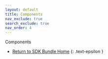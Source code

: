 ```yaml
---
layout: default
title: Components
nav_exclude: true
search_exclude: true
nav_order: 4
---
```


Components
- [Return to SDK Bundle Home](../main)
{: .text-epsilon }
